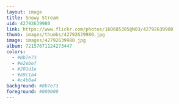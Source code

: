 ```yaml
---
layout: image
title: Snowy Stream
uid: 42792639980
link: https://www.flickr.com/photos/160685305@N03/42792639980
thumb: images/thumbs/42792639980.jpg
image: images/42792639980.jpg
album: 72157671124273447
colors: 
  - #8b7e73
  - #e2ebef
  - #201d1e
  - #a9c1a4
  - #c4b0a4
background: #8b7e73
foreground: #000000
---
```


